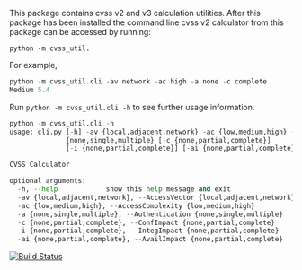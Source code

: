This package contains cvss v2 and v3 calculation utilities.
After this package has been installed the command line cvss v2 calculator
from this package can be accessed by running:

    python -m cvss_util.

For example,
```python
python -m cvss_util.cli -av network -ac high -a none -c complete
Medium 5.4
````

Run `python -m cvss_util.cli -h` to see further usage information.

```python
python -m cvss_util.cli -h
usage: cli.py [-h] -av {local,adjacent,network} -ac {low,medium,high} -a
              {none,single,multiple} [-c {none,partial,complete}]
              [-i {none,partial,complete}] [-ai {none,partial,complete}]

CVSS Calculator

optional arguments:
  -h, --help            show this help message and exit
  -av {local,adjacent,network}, --AccessVector {local,adjacent,network}
  -ac {low,medium,high}, --AccessComplexity {low,medium,high}
  -a {none,single,multiple}, --Authentication {none,single,multiple}
  -c {none,partial,complete}, --ConfImpact {none,partial,complete}
  -i {none,partial,complete}, --IntegImpact {none,partial,complete}
  -ai {none,partial,complete}, --AvailImpact {none,partial,complete}
```


[![Build Status](https://travis-ci.org/asecurityteam/cvss_util.svg?branch=master)](https://travis-ci.org/asecurityteam/cvss_util)
